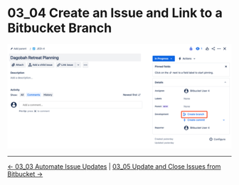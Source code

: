 # 03_04 Create an Issue and Link to a Bitbucket Branch

![Create an issue and link to bitbucket](./images/SCR-20240301-pqoy.png)


<!-- FooterStart -->
---
[← 03_03 Automate Issue Updates](../03_03_automate_issue_updates/README.md) | [03_05 Update and Close Issues from Bitbucket →](../03_05_update_and_close_issues_from_bitbucket/README.md)
<!-- FooterEnd -->
